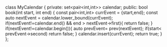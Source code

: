class MyCalendar {
private:
set<pair<int,int>> calendar;
​
public:
bool book(int start, int end) {
const pair<int,int> currEvent = {start,end};
const auto nextEvent = calendar.lower_bound(currEvent);
if(nextEvent!=calendar.end() && end > nextEvent->first){
return false;
}
if(nextEvent!=calendar.begin()){
auto prevEvent= prev(nextEvent);
if(start< prevEvent->second) return false;
}
calendar.insert(currEvent);
return true;
}
};